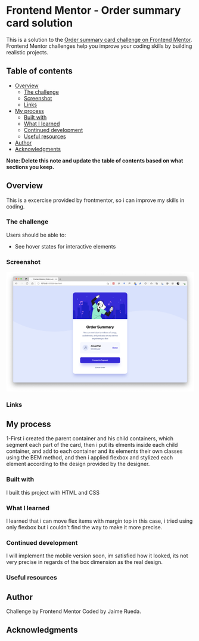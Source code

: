 # Frontend Mentor - Order summary card solution

This is a solution to the [Order summary card challenge on Frontend Mentor](https://www.frontendmentor.io/challenges/order-summary-component-QlPmajDUj). Frontend Mentor challenges help you improve your coding skills by building realistic projects. 

## Table of contents

- [Overview](#overview)
  - [The challenge](#the-challenge)
  - [Screenshot](#screenshot)
  - [Links](#links)
- [My process](#my-process)
  - [Built with](#built-with)
  - [What I learned](#what-i-learned)
  - [Continued development](#continued-development)
  - [Useful resources](#useful-resources)
- [Author](#author)
- [Acknowledgments](#acknowledgments)

**Note: Delete this note and update the table of contents based on what sections you keep.**

## Overview
This is a excercise provided by frontmentor, so i can improve my skills in coding.

### The challenge

Users should be able to:

- See hover states for interactive elements

### Screenshot

![my screenshot](./screenshotjames.png)

### Links




## My process
1-First i created the parent container and his child containers, which segment each part of the card, then i put its elments inside each child container, and add to each container and its elements their own classes using the BEM method, and then i applied flexbox and stylized each element according to the design provided by the designer.



### Built with

I built this project with HTML and CSS


### What I learned

I learned that i can move flex items with margin top in this case, i tried using only flexbox but i couldn't find the way to make it more precise.


### Continued development

I will implement the mobile version soon, im satisfied how it looked, its not very precise in regards of the box dimension as the real design.


### Useful resources



## Author

 Challenge by Frontend Mentor
 Coded by Jaime Rueda.


## Acknowledgments


